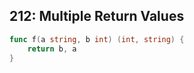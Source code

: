## 212: Multiple Return Values

```go
func f(a string, b int) (int, string) {
    return b, a
}
```
